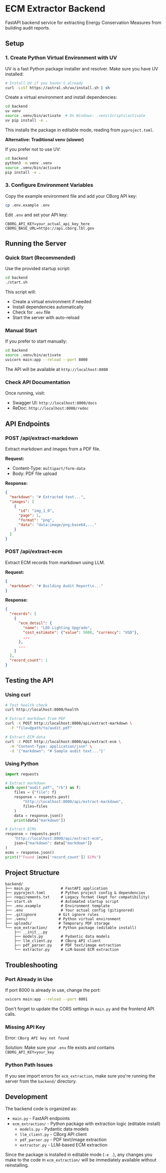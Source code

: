 # ECM Extractor Backend

FastAPI backend service for extracting Energy Conservation Measures from building audit reports.

## Setup

### 1. Create Python Virtual Environment with UV

UV is a fast Python package installer and resolver. Make sure you have UV installed:

```bash
# Install UV if you haven't already
curl -LsSf https://astral.sh/uv/install.sh | sh
```

Create a virtual environment and install dependencies:

```bash
cd backend
uv venv
source .venv/bin/activate  # On Windows: .venv\Scripts\activate
uv pip install -e .
```

This installs the package in editable mode, reading from `pyproject.toml`.

**Alternative: Traditional venv (slower)**

If you prefer not to use UV:

```bash
cd backend
python3 -m venv .venv
source .venv/bin/activate
pip install -e .
```

### 3. Configure Environment Variables

Copy the example environment file and add your CBorg API key:

```bash
cp .env.example .env
```

Edit `.env` and set your API key:

```
CBORG_API_KEY=your_actual_api_key_here
CBORG_BASE_URL=https://api.cborg.lbl.gov
```

## Running the Server

### Quick Start (Recommended)

Use the provided startup script:

```bash
cd backend
./start.sh
```

This script will:

- Create a virtual environment if needed
- Install dependencies automatically
- Check for `.env` file
- Start the server with auto-reload

### Manual Start

If you prefer to start manually:

```bash
cd backend
source .venv/bin/activate
uvicorn main:app --reload --port 8000
```

The API will be available at `http://localhost:8000`

### Check API Documentation

Once running, visit:

- Swagger UI: `http://localhost:8000/docs`
- ReDoc: `http://localhost:8000/redoc`

## API Endpoints

### POST /api/extract-markdown

Extract markdown and images from a PDF file.

**Request:**

- Content-Type: `multipart/form-data`
- Body: PDF file upload

**Response:**

```json
{
  "markdown": "# Extracted text...",
  "images": [
    {
      "id": "img_1_0",
      "page": 1,
      "format": "png",
      "data": "data:image/png;base64,..."
    }
  ]
}
```

### POST /api/extract-ecm

Extract ECM records from markdown using LLM.

**Request:**

```json
{
  "markdown": "# Building Audit Report\n..."
}
```

**Response:**

```json
{
  "records": [
    {
      "ecm_detail": {
        "name": "LED Lighting Upgrade",
        "cost_estimate": {"value": 5000, "currency": "USD"},
        ...
      },
      ...
    }
  ],
  "record_count": 1
}
```

## Testing the API

### Using curl

```bash
# Test health check
curl http://localhost:8000/health

# Extract markdown from PDF
curl -X POST http://localhost:8000/api/extract-markdown \
  -F "file=@path/to/audit.pdf"

# Extract ECM data
curl -X POST http://localhost:8000/api/extract-ecm \
  -H "Content-Type: application/json" \
  -d '{"markdown": "# Sample audit text..."}'
```

### Using Python

```python
import requests

# Extract markdown
with open("audit.pdf", "rb") as f:
    files = {"file": f}
    response = requests.post(
        "http://localhost:8000/api/extract-markdown",
        files=files
    )
    data = response.json()
    print(data["markdown"])

# Extract ECMs
response = requests.post(
    "http://localhost:8000/api/extract-ecm",
    json={"markdown": data["markdown"]}
)
ecms = response.json()
print(f"Found {ecms['record_count']} ECMs")
```

## Project Structure

```
backend/
├── main.py              # FastAPI application
├── pyproject.toml       # Python project config & dependencies
├── requirements.txt     # Legacy format (kept for compatibility)
├── start.sh             # Automated startup script
├── .env.example         # Environment template
├── .env                 # Your actual config (gitignored)
├── .gitignore          # Git ignore rules
├── .venv/              # Python virtual environment
├── uploads/            # Temporary PDF storage
└── ecm_extraction/     # Python package (editable install)
    ├── __init__.py
    ├── models.py        # Pydantic data models
    ├── llm_client.py    # CBorg API client
    ├── pdf_parser.py    # PDF text/image extraction
    └── extractor.py     # LLM-based ECM extraction
```

## Troubleshooting

### Port Already in Use

If port 8000 is already in use, change the port:

```bash
uvicorn main:app --reload --port 8001
```

Don't forget to update the CORS settings in `main.py` and the frontend API calls.

### Missing API Key

Error: `CBorg API key not found`

Solution: Make sure your `.env` file exists and contains `CBORG_API_KEY=your_key`

### Python Path Issues

If you see import errors for `ecm_extraction`, make sure you're running the server from the `backend/` directory.

## Development

The backend code is organized as:

- `main.py` - FastAPI endpoints
- `ecm_extraction/` - Python package with extraction logic (editable install)
  - `models.py` - Pydantic data models
  - `llm_client.py` - CBorg API client
  - `pdf_parser.py` - PDF text/image extraction
  - `extractor.py` - LLM-based ECM extraction

Since the package is installed in editable mode (`-e .`), any changes you make to the code in `ecm_extraction/` will be immediately available without reinstalling.
